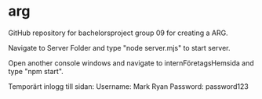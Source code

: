 # arg
GitHub repository for bachelorsproject group 09 for creating a ARG.


Navigate to Server Folder and type "node server.mjs" to start server.

Open another console windows and navigate to internFöretagsHemsida and type "npm start".

Temporärt inlogg till sidan: Username: Mark Ryan Password: password123 
